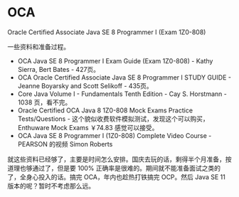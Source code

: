 # OCA
Oracle Certified Associate Java SE 8 Programmer I (Exam 1Z0-808)

一些资料和准备过程。

- OCA Java SE 8 Programmer I Exam Guide (Exam 1Z0-808) - Kathy Sierra, Bert Bates - 427页。
- OCA Oracle Certified Associate Java SE 8 Programmer I STUDY GUIDE - Jeanne Boyarsky and Scott Selikoff - 435页。
- Core Java Volume I - Fundamentals Tenth Edition - Cay S. Horstmann - 1038 页，看不完。
- Oracle Certified OCA Java 8 1Z0-808 Mock Exams Practice Tests/Questions - 这个貌似收费软件模拟测试，发现这个可以购买，Enthuware Mock Exams ￥74.83 感觉可以接受。
- OCA Java SE 8 Programmer I (1Z0-808) Complete Video Course - PEARSON 的视频 Simon Roberts

就这些资料已经够了，主要是时间怎么安排。国庆去玩的话，剩得半个月准备，按道理也够通过了，但是要 100% 正确率是很难的。期间就不能准备面试之类的了，全身心投入的话。搞完 OCA，年内也趁热打铁搞完 OCP。然后 Java SE 11 版本的呢？暂时不考虑那么远。

